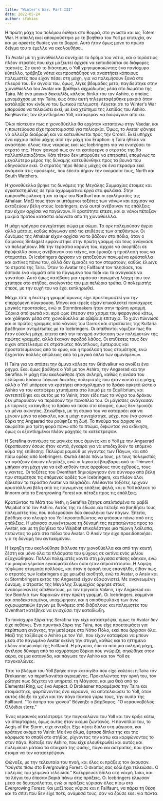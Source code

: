 ```yaml
---
title: "Winter's War: Part IIΙ"
date: 2022-05-24
author: sfakias
---
```


Η πρώτη μάχη του πολέμου δόθηκε στο Βορρά, στο γνωστό και ως Totem War. Η απειλή εκεί αποκρούστηκε με τη βοήθεια του Yoll με επιτυχία, αν και με αρκετές θυσίες για το βορρά. Αυτό ήταν όμως μόνο το πρώτο δείγμα του τι έμελλε να ακολουθήσει.

Το Avatar με τη χιονοθύελλα συνέχισε το δρόμο του νότια, και ο τεράστιος πλέον στρατός που είχε μαζευτεί άρχισε να εκπαιδεύεται σε διάφορες τακτικές. Σε αυτό το διάστημα, ο Yoll χρησιμοποιώντας ένα πανίσχυρο κύπελλο, τράβηξε νότια και προσπάθησε να αναστήσει κάποιους πολεμιστές που είχαν πέσει στη μάχη, για να πολεμήσουν ξανά στο πλευρό του. Εν αγνοία του, όμως, λίγες βδομάδες μετά, παγιδεύτηκε στην χιονοθύελλα του Avatar και βρέθηκε αιχμάλωτος μέσα στο δωμάτιο της Taira. Με ένα μαγικό δακτυλίδι, κάλεσε δίπλα του τον Ashiro, ο οποίος μονομάχησε με την Taira, έως ότου αυτή τηλεμεταφέρθηκε μακριά όταν κατάλαβε τον κίνδυνο του ξωτικού πολεμιστή: Λέγεται ότι το Winter's War μπορούσε να τελειώσει εκεί, με ένα χτύπημα της λεπίδας του Ashiro. Βοηθώντας τον εξαντλημένο Yoll, κατάφεραν να διαφύγουν από κει.  

Όλοι πίστευαν πως η χιονοθύελλα θα ερχόταν καταπάνω στην Vaedar, και η πρωτεύουσα είχε προετοιμαστεί για πολιορκία. Όμως, το Avatar φάνηκε να αλλάζει διαδρομή και να κατευθύνεται προς την Oromil. Εκεί υπήρχε ένα αρχαίο πεδίο μάχης από την μάχη του Eruption: η Taira ήθελε να αναστήσει όλους τους νεκρούς εκεί ως Icebringers για να ενισχύσει το στρατό της. Ήταν φανερό πως αν τα κατάφερνε ο στρατός της θα πολλαπλασιαζόταν. Κάτι τέτοιο δεν μπορούσε να επιτραπεί, επομένως  το μεγαλύτερο μέρος της δύναμης κατευθύνθηκε προς τα βουνά που οδηγούσαν εκεί. Ο στρατός πήρε θέσεις μάχης σε ένα πέρασμα εκεί ανάμεσα στις οροσειρές, που έπειτα πήραν την ονομασία τους, North και South Watchers.  

Η χιονοθύελλα βρήκε τις δυνάμεις της Μεγάλης Συμμαχίας έτοιμες και εγκατεστημένες σε τρία οχυρωματικά έργα στα φυλάκια. Στην εμπροσθοφυλακή ήταν τα ορκ του Northart και οι εγκληματίες της Athalaar. Μαζί τους ήταν οι ιπτάμενοι τοξότες των νάνων και άρχισαν να εκτοξεύουν βέλη στους Icebringers, ενώ αυτοί ανέβαιναν τις επάλξεις που είχαν αρχίσει να παγώνουν. Η ορατότητα έπεσε, και οι νάνοι πέταξαν μακριά προτού καταστεί αδύνατο από τη χιονοθύελλα.  

H μάχη γρήγορα συνεχίστηκε σώμα με σώμα. Τα ορκ πολεμούσαν άγρια αλλά μάταια, καθώς πάγωναν από τις επιθέσεις των απεθάντων. Οι δυνάμεις της Athalaar είχαν αρχίσει να το βάζουν στα πόδια, όταν ο δαίμονας Sintagast εμφανίστηκε στην πρώτη γραμμή και τους ανάγκασε να πολεμήσουν. Με την τεράστια κορύνη του, άρχισε να σκορπίζει σε θρύψαλλα όσους ανέβαιναν στο τείχος, και έμοιαζε η προέλασή τους να σταματάει. Οι Icebringers άρχισαν να εκτοξεύουν παγωμένα κρύσταλλα και ακτίνες πάνω του, αλλά δεν έμοιαζε να τον σταματούν, καθώς έλιωνε το στρατό της Taira. Όταν το Avatar της Fallfaunt τον πλησίασε, του έσπασε ένα κομμάτι από το παγωμένο του πόδι και το ανάγκασε να γονατίσει. Αυτό όμως κατέβασε μια τεράστια παγωμένη λόγχη που τον χτύπησε στο στήθος, ανοίγοντάς του μια πελώρια τρύπα. Ο πολεμιστής έπεσε, με την ευχή του να έχει εκπληρωθεί.  

Μέχρι τότε η δεύτερη γραμμή άμυνας είχε προετοιμαστεί για την επερχόμενη σύγκρουση. Μάγοι και ιερείς είχαν επικαλεστεί πανίσχυρες μαγικές προστασίες, ενώ οι Stormbreakers ήταν στην πρώτη γραμμή. Ξόρκια από φωτιά και ιερό φως έπεσαν στο χάσμα του φαραγγιού κάτω, και χάθηκαν μέσα στη χιονοθύελλα με αβέβαιη επιτυχία. To χιόνι πύκνωσε και οι πρώτες γραμμές από νάνους του Darrok και στρατιώτες της Kultaria βρέθηκαν αντιμέτωπες με τα Icebringers. Οι απέθαντοι νόμιζαν πως θα ήταν εύκολη μάχη, έπειτα από την πενιχρή αντίσταση των πολεμιστών της πρώτης γραμμής, αλλά έκαναν σφοδρό λάθος. Οι επιθέσεις τους δεν είχαν αποτέλεσμα σε στρατιώτες πάνοπλους, έμπειρους και προστατευμένους από το κρύο, και η προέλασή τους σταμάτησε, ενώ δέχονταν πολλές απώλειες από τα μαγικά όπλα των αμυνόμενων.  

Η Taira για να σπάσει την άμυνα κάλεσε τον Gridvalkur να ανοίξει ένα ρήγμα. Εκεί όμως βρέθηκε ο Yoll με τον Ashiro, την Angaerad και την Serafina. Η μάχη που ακολούθησε ήταν σκληρή, καθώς η ανάσα του πελώριου δράκου πάγωνε δεκάδες πολεμιστές που ήταν κοντά στη μάχη, αλλά ο Yoll μπόρεσε να κρατήσει απασχολημένο το δράκο αρκετά ώστε ο Ashiro να του καταφέρει χτυπήματα στο λαιμό με το Equilibrium, και αντεπιτέθηκε και αυτός με το Valnir, όταν είδε πως τα νύχια του δράκου δεν μπορούσαν να περάσουν την πανοπλία του. Οι μάγισσες ανάγκασαν με πύρινες καταιγίδες το δράκο να πέσει στο έδαφος, όμως δεν έμοιαζε να μένει ακίνητος. Σηκώθηκε, με τη σάρκα του να καταρρέει και να μένουν μόνο τα κόκκαλα, και η μάχη συνεχίστηκε, μέχρι που ένα φονικό ξόρκι της Angaerad του ρούφηξε τη ζωή. Το πνεύμα του άρχισε να αιωρείται μια τρίτη φορά πάνω από το πτώμα, διψώντας για εκδίκηση, όμως οι εξαντλημένοι πλέον μαχητές το κατέστρεψαν.  

Η Serafina ανανέωσε τις μαγικές τους άμυνες και ο Yoll με την Angaerad θεραπευσαν όσους ήταν κοντά, έγκαιρα για να υποδεχθούν το επόμενο κύμα της επίθεσης: Πελώρια μαμούθ με γίγαντες των Πάγων, και από πίσω ορδές από Icebringers. Φωτιά έπεσε πάνω τους, με τους πολεμιστές να σφάζουν όποιον πλησίαζε, ενώ οι λιγοστοί βάρβαροι από το Thimvert μπήκαν στη μάχη για να εκδικηθούν τους αρχαίους τους εχθρούς, τους γίγαντες. Οι τοξότες του Oventhart δημιούργησαν ένα σύννεφο από βέλη που σταμάτησε τις επόμενες ορδές των Icebringers, και πλέον όλοι έβλεπαν το τεράστιο Avatar να πλησιάζει. Απέθαντοι τοξότες έριχναν κρυστάλλινα βέλη από τις παγωμένες επάξεις ψηλά, και ο Yoll  κάλεσε το linnorm από το Evergrowing Forest και πέταξε προς τις επάλξεις. 

Κρατώντας το Μάτι του Veth, η Serafina ζήτησε απελπισμένα το ραβδί Wajabat από τον Ashiro. Αυτός της το έδωσε και πέταξε να βοηθήσει τους πολεμιστές του, που πολεμούσαν δύο σκουλήκια των πάγων. Έπειτα, βρέθηκε στο πλευρό του Yoll προσπαθώντας να φτάσουν πάνω από στις επάλξεις. Η μάγισσα συγκέντρωσε τη δύναμή της περπατώντας προς το Avatar, και με τη βοήθεια του Wajabat επικαλέστηκε μια πύρινη λαίλαπα, πετώντας το μάτι στα πόδια του Avatar. Ο Ansiv την είχε προειδοποιήσει για τη δύναμή του αντικειμένου.  

Η έκρηξη που ακολούθησε διάλυσε την χιονοθύελλα και από την καυτή ζέστη και μόνο όλα τα πλάσματα του ψύχους σε ακτίνα ενός μιλίου εξαχνώθηκαν. Πολλοί πολεμιστές κοντά στη μάγισσα επίσης κάηκαν, ενώ πιο μακριά γέμισαν εγκαύματα όλοι όσοι ήταν απροστάτευτοι. Η λάμψη τύφλωσε στιγμιαία πολλούς, και όταν η όρασή τους επανήλθε, είδαν πως ο στρατός των Icebringers είχε μειωθεί αισθητά, ενώ το Avatar, ο Ansiv και οι Stormbringers εκτός της Angaerad είχαν εξαφανιστεί. Με ανανεωμένη δύναμη, ο στρατός της Μεγάλης Συμμαχίας όρμησε στους εναπομείναντες απέθαντους, με τον πρίγκιπα Valanir, την Angaerad και τον Βασιλιά των Κορακιών στην πρώτη γραμμή. Οι Icebringers, καμμένοι και αποδεκατισμένοι, υποχώρησαν, και η οπισθοφυλακή των άνω οχυρωματικών έργων με δυνάμεις από διάβολους και πολεμιστές του Oventhart κατέβηκε να ενισχύσει την καταδίωξη.

Το πανίσχυρο ξόρκι της Serafina την είχε καταστρέψει, όμως το Avatar δεν είχε πεθάνει. Ένα αμυντικό ξόρκι της Taira, που είχε προετοιμάσει για περίπτωση ανάγκης, την μετέφερε στο Νότιο Πόλο, εκεί που άρχισαν όλα. Μαζί της ταξίδεψε ο Ashiro με τον Yoll, που είχαν καταφέρει να μπουν μέσα στο παγωμένο Avatar εκείνη την στιγμή, καθώς και το ηττημένο πλέον απομεινάρι της Fallfaunt. Η μάγισσα, έπειτα από μια σκληρή μάχη, άντλησε δύναμη από τα ισχυρότερα ξόρκια που γνώριζε, σηκώθηκε στον αέρα, σε μια καταιγίδα, και πάγωσε τον Ashiro και τον Yoll σε παγοκολώνες.  

Τότε το βλέμμα του Yoll βρήκε στην καταιγίδα που είχε καλέσει η Taira τον Drokasner, να περιπλανιέται αγριεμένος. Προκαλώντας την οργή του, τον ρώτησε πως δέχεται να υπηρετεί τη Μάγισσα, και μια θεά από το Elemental Ring, ως ένα Aspect. O Drokasner παραμέρισε την Taira και ετοιμάστηκε, φορτώνοντας ένα κεραυνό, να αποτελειώσει το Yoll, όταν αυτός έδειξε το χιόνι και τον πάγο παντού γύρω τους, την ουσία της Fallfaunt. "Το άσπρο του χιονού" Βόγκηξε ο βάρβαρος. "Ο κεραυνοβόλος. Ολόιδιοι είστε."  

Ένας κεραυνός κατέστρεψε την παγοκολώνα του Yoll και τον έριξε κάτω, να σπαρταράει, όμως αυτός ήταν ακόμα ζωντανός. Η πανοπλία του, το Aegis of the Storm, είχε αντέξει. Είχε πέσει δίπλα στη μάγισσα, και κράταγε ακόμα το Valnir: Με ένα άλμα, έφτασε δίπλα της και της κάρφωσε το σπαθί στο στήθος, ρίχνοντας την κάτω και καρφώνοντας το στον πάγο. Κοίταξε τον Ashiro, που είχε ελευθερωθεί και αυτός και πολεμούσε μάταια τα στοιχεία της φύσης, πάγο και αστραπές, που ήταν έτοιμα να τον καταστρέψουν.  

Φώναξε, με την τελευταία του πνοή, και όλες οι πράξεις τον άκουσαν. "Φύγετε πίσω στο Evergrowing Forest. O σκοπός σας εδώ έχει τελειώσει. Ο πόλεμος του χειμώνα τέλειωσε." Κατέρρευσε δίπλα στη νεκρή Taira, και τα λόγια του έπεσαν βαριά πάνω στις πράξεις. Οι Icebringers έλιωσαν μέσα σε δευτερόλεπτα, ενώ οι πράξεις γύρισαν όλες πίσω στο Evergrowing Forest: Και μαζί τους γύρισε και η Fallfaunt, να πάρει τη θέση και το σπίτι που δεν είχε ποτέ, ανάμεσά τους: σαν να ζούσε εκεί για πάντα.




